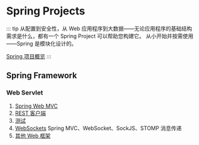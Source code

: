 # Spring Projects

::: tip
从配置到安全性，从 Web 应用程序到大数据——无论应用程序的基础结构需求是什么，都有一个 Spring Project 可以帮助您构建它。
从小开始并按需使用——Spring 是模块化设计的。

[Spring 项目概览](https://spring.io/projects)
:::

## Spring Framework

### Web Servlet

1. [Spring Web MVC](./Framework/WebServlet/1.SpringWebMVC.html)
2. [REST 客户端](./Framework/WebServlet/2.REST_Clients.html)
3. [测试](./Framework/WebServlet/3.Testing.html)
4. [WebSockets](./Framework/WebServlet/4.WebSockets.html)
   Spring MVC、WebSocket、SockJS、STOMP 消息传递
5. [其他 Web 框架](./Framework/WebServlet/5.OtherWebFrameworks.html)